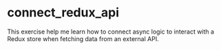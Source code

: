# connect_redux_api
This exercise help me learn how to connect async logic to interact with a Redux store when fetching data from an external API.

